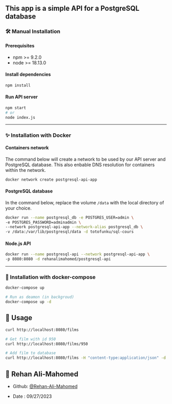 ## This app is a simple API for a PostgreSQL database

### 🛠️ Manual Installation

#### Prerequisites
- npm >= 9.2.0
- node >= 18.13.0

#### Install dependencies
```bash
npm install
```

#### Run API server
```bash
npm start
# or
node index.js
```

---

### ✨ Installation with Docker

#### Containers network

The command below will create a network to be used by our API server and PostgreSQL database. This also enbable DNS resolution for containers within the network.

```bash
docker network create postgresql-api-app
```

#### PostgreSQL database

In the command below, replace the volume `/data` with the local directory of your choice.

```bash
docker run --name postgresql_db -e POSTGRES_USER=admin \
-e POSTGRES_PASSWORD=adminadmin \
--network postgresql-api-app --network-alias postgresql_db \
-v /data:/var/lib/postgresql/data -d totofunku/sql-cours
```

#### Node.js API
```bash
docker run --name postgresql-api --network postgresql-api-app \
-p 8080:8080 -d rehanalimahomed/postgresql-api
```

---
### 🤖 Installation with docker-compose
```bash
docker-compose up

# Run as deamon (in backgroud)
docker-compose up -d
```

## 🚀 Usage
```bash
curl http://localhost:8080/films

# Get film with id 950
curl http://localhost:8080/films/950

# Add film to database
curl http://localhost:8080/films -H "content-type:application/json" -d '{"name":"Harry Potter 5","description":"Harry Potter et l'Ordre du Phénix"}'
```

## 👤 Rehan Ali-Mahomed

- Github: [@Rehan-Ali-Mahomed](https://github.com/Rehan-Ali-Mahomed)

- Date : 09/27/2023
